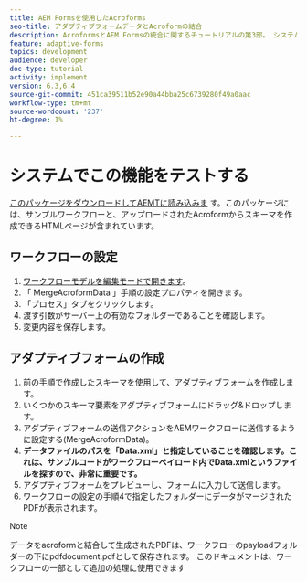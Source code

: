 ```yaml
---
title: AEM Formsを使用したAcroforms
seo-title: アダプティブフォームデータとAcroformの結合
description: AcroformsとAEM Formsの統合に関するチュートリアルの第3部。 システム上でワークフローとアダプティブフォームをテストします。
feature: adaptive-forms
topics: development
audience: developer
doc-type: tutorial
activity: implement
version: 6.3,6.4
source-git-commit: 451ca39511b52e90a44bba25c6739280f49a0aac
workflow-type: tm+mt
source-wordcount: '237'
ht-degree: 1%

---
```



# システムでこの機能をテストする

[このパッケージをダウンロードしてAEMTに読み込みま](assets/acro-form-aem-form.zip)
す。このパッケージには、サンプルワークフローと、アップロードされたAcroformからスキーマを作成できるHTMLページが含まれています。

## ワークフローの設定

1. [ワークフローモデルを編集モードで開きます](http://localhost:4502/editor.html/conf/global/settings/workflow/models/MergeAcroformData.html)。
2. 「 MergeAcroformData 」手順の設定プロパティを開きます。
3. 「プロセス」タブをクリックします。
4. 渡す引数がサーバー上の有効なフォルダーであることを確認します。
5. 変更内容を保存します。

## アダプティブフォームの作成

1. 前の手順で作成したスキーマを使用して、アダプティブフォームを作成します。
2. いくつかのスキーマ要素をアダプティブフォームにドラッグ&amp;ドロップします。
3. アダプティブフォームの送信アクションをAEMワークフローに送信するように設定する(MergeAcroformData)。
4. **データファイルのパスを「Data.xml」と指定していることを確認します。これは、サンプルコードがワークフローペイロード内でData.xmlというファイルを探すので、非常に重要です。**
5. アダプティブフォームをプレビューし、フォームに入力して送信します。
6. ワークフローの設定の手順4で指定したフォルダーにデータがマージされたPDFが表示されます。

>[!NOTE]
>
>データをacroformと結合して生成されたPDFは、ワークフローのpayloadフォルダーの下にpdfdocument.pdfとして保存されます。 このドキュメントは、ワークフローの一部として追加の処理に使用できます
